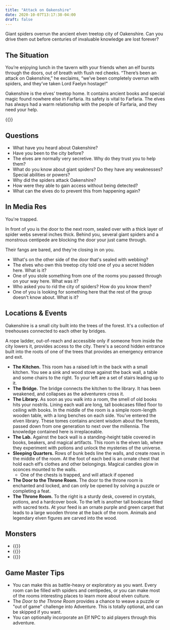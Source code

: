 ```yaml
---
title: "Attack on Oakenshire"
date: 2020-10-07T13:17:38-04:00
draft: false
---
```


Giant spiders overrun the ancient elven treetop city of Oakenshire. Can you drive them out before centuries of invaluable knowledge are lost forever?

<div data-toc="In This Adventure"></div>

## The Situation

You’re enjoying lunch in the tavern with your friends when an elf bursts through the doors, out of breath with flush red cheeks. “There’s been an attack on Oakenshire,” he exclaims, “we’ve been completely overrun with spiders, and they’ve taken Lord Faelyn hostage!”

Oakenshire is the elves’ treetop home. It contains ancient books and special magic found nowhere else in Farfaria. Its safety is vital to Farfaria. The elves has always had a warm relationship with the people of Farfaria, and they need your help.

{{<maps href="/downloads/assets_the-attack-on-oakenshire.pdf">}}



## Questions

- What have you heard about Oakenshire?
- Have you been to the city before?
- The elves are normally very secretive. Why do they trust you to help them?
- What do you know about giant spiders? Do they have any weaknesses? Special abilities or powers?
- Why did the spiders attack Oakenshire?
- How were they able to gain access without being detected?
- What can the elves do to prevent this from happening again?



## In Media Res

You're trapped.

In front of you is the door to the next room, sealed over with a thick layer of spider webs several inches thick. Behind you, several giant spiders and a monstrous centipede are blocking the door your just came through.

Their fangs are bared, and they're closing in on you.

- What's on the other side of the door that's sealed with webbing?
- The elves who own this treetop city told one of you a secret hidden here. What is it?
- One of you stole something from one of the rooms you passed through on your way here. What was it?
- Who asked you to rid the city of spiders? How do you know them?
- One of you is looking for something here that the rest of the group doesn't know about. What is it?



## Locations & Events

Oakenshire is a small city built into the trees of the forest. It's a collection of treehouses connected to each other by bridges.

A rope ladder, out-of-reach and accessible only if someone from inside the city lowers it, provides access to the city. There's a second hidden entrance built into the roots of one of the trees that provides an emergency entrance and exit.

- **The Kitchen.** This room has a raised loft in the back with a small kitchen. You see a sink and wood stove against the back wall, a table and some chairs to the right. To your left are a set of stairs leading up to it.
- **The Bridge.** The bridge connects the kitchen to the library. It has been weakened, and collapses as the adventurers cross it.
- **The Library.** As soon as you walk into a room, the smell of old books hits your nostrils. Lining each wall are long, tall bookcases filled floor to ceiling with books. In the middle of the room is a simple room-length wooden table, with a long benches on each side. You’ve entered the elven library. These tomes contains ancient wisdom about the forests, passed down from one generation to next over the millennia. The knowledge contained here is irreplaceable.
- **The Lab.** Against the back wall is a standing-height table covered in books, beakers, and magical artifacts. This room is the elven lab, where they experiment with potions and unlock the mysteries of the universe.
- **Sleeping Quarters.** Rows of bunk beds line the walls, and create rows in the middle of the room. At the foot of each bed is an ornate chest that hold each elf’s clothes and other belongings. Magical candles glow in sconces mounted to the walls.
	- One of the chests is trapped, and will attack if opened
- **The Door to the Throne Room.** The door to the throne room is enchanted and locked, and can only be opened by solving a puzzle or completing a feat.
- **The Throne Room.** To the right is a sturdy desk, covered in crystals, potions, and a hardcover book. To the left is another tall bookcase filled with sacred texts. At your feed is an ornate purple and green carpet that leads to a large wooden throne at the back of the room. Animals and legendary elven figures are carved into the wood.


## Monsters

- {{<monster name="Spider (Giant)">}}
- {{<monster name="Centipede (Giant)">}}
- {{<monster name="Elf">}}



## Game Master Tips

- You can make this as battle-heavy or exploratory as you want. Every room can be filled with spiders and centipedes, or you can make most of the rooms interesting places to learn more about elven culture.
- The _Door to the Throne Room_ provides a chance to weave a puzzle or "out of game" challenge into Adventure. This is totally optional, and can be skipped if you want.
- You can optionally incorporate an Elf NPC to aid players through this adventure.